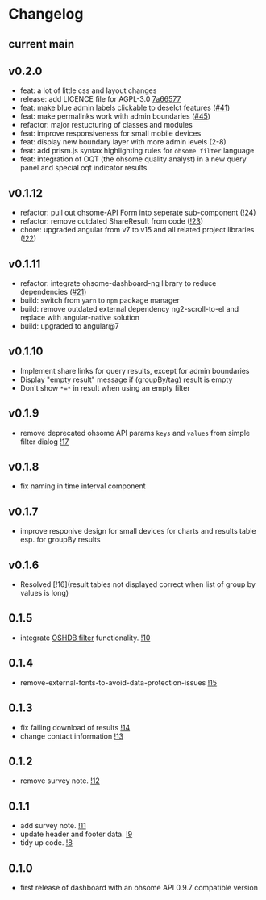 Changelog
=========

## current main

## v0.2.0
* feat: a lot of little css and layout changes
* release: add LICENCE file for AGPL-3.0 [7a66577]
* feat: make blue admin labels clickable to deselct features ([#41])
* feat: make permalinks work with admin boundaries ([#45])
* refactor: major restucturing of classes and modules
* feat: improve responsiveness for small mobile devices
* feat: display new boundary layer with more admin levels (2-8)
* feat: add prism.js syntax highlighting rules for `ohsome filter` language
* feat: integration of OQT (the ohsome quality analyst) in a new query panel and special oqt indicator results

[7a66577]: https://gitlab.gistools.geog.uni-heidelberg.de/giscience/big-data/ohsome/apps/dashboard/-/commit/7a6657706254f3164bca59bf9b3e32c6e1a135b6
[#41]: https://gitlab.gistools.geog.uni-heidelberg.de/giscience/big-data/ohsome/apps/dashboard/-/issues/41
[#45]: https://gitlab.gistools.geog.uni-heidelberg.de/giscience/big-data/ohsome/apps/dashboard/-/issues/45

## v0.1.12
* refactor: pull out ohsome-API Form into seperate sub-component ([!24])
* refactor: remove outdated ShareResult from code ([!23])
* chore: upgraded angular from v7 to v15 and all related project libraries ([!22])

[!22]: https://gitlab.gistools.geog.uni-heidelberg.de/giscience/big-data/ohsome/apps/dashboard/-/merge_requests/22
[!23]: https://gitlab.gistools.geog.uni-heidelberg.de/giscience/big-data/ohsome/apps/dashboard/-/merge_requests/23
[!24]: https://gitlab.gistools.geog.uni-heidelberg.de/giscience/big-data/ohsome/apps/dashboard/-/merge_requests/24

## v0.1.11
* refactor: integrate ohsome-dashboard-ng library to reduce dependencies ([#21])
* build: switch from `yarn` to `npm` package manager
* build: remove outdated external dependency ng2-scroll-to-el and replace with angular-native solution
* build: upgraded to angular@7

[#21]: https://gitlab.gistools.geog.uni-heidelberg.de/giscience/big-data/ohsome/apps/dashboard/-/issues/21

## v0.1.10
* Implement share links for query results, except for admin boundaries 
* Display "empty result" message if (groupBy/tag) result is empty
* Don't show `*=*` in result when using an empty filter

## v0.1.9
* remove deprecated ohsome API params `keys` and `values` from simple filter dialog [!17](https://gitlab.gistools.geog.uni-heidelberg.de/giscience/big-data/ohsome/apps/dashboard/-/merge_requests/17)

## v0.1.8
* fix naming in time interval component

## v0.1.7
* improve responive design for small devices for charts and results table esp. for groupBy results

## v0.1.6
* Resolved [!16](result tables not displayed correct when list of group by values is long)

## 0.1.5
* integrate [OSHDB filter](https://github.com/GIScience/oshdb/tree/master/oshdb-filter) functionality. [!10](https://gitlab.gistools.geog.uni-heidelberg.de/giscience/big-data/ohsome/apps/dashboard/-/merge_requests/10)


## 0.1.4
* remove-external-fonts-to-avoid-data-protection-issues [!15](remove-external-fonts-to-avoid-data-protection-issues)


## 0.1.3

* fix failing download of results [!14](https://gitlab.gistools.geog.uni-heidelberg.de/giscience/big-data/ohsome/apps/dashboard/-/merge_requests/14)
* change contact information [!13](https://gitlab.gistools.geog.uni-heidelberg.de/giscience/big-data/ohsome/apps/dashboard/-/merge_requests/13)


## 0.1.2

* remove survey note. [!12](https://gitlab.gistools.geog.uni-heidelberg.de/giscience/big-data/ohsome/apps/dashboard/-/merge_requests/12)


## 0.1.1

* add survey note. [!11](https://gitlab.gistools.geog.uni-heidelberg.de/giscience/big-data/ohsome/apps/dashboard/-/merge_requests/11)
* update header and footer data. [!9](https://gitlab.gistools.geog.uni-heidelberg.de/giscience/big-data/ohsome/apps/dashboard/-/merge_requests/9)
* tidy up code. [!8](https://gitlab.gistools.geog.uni-heidelberg.de/giscience/big-data/ohsome/apps/dashboard/-/merge_requests/8)


## 0.1.0

* first release of dashboard with an ohsome API 0.9.7 compatible version
